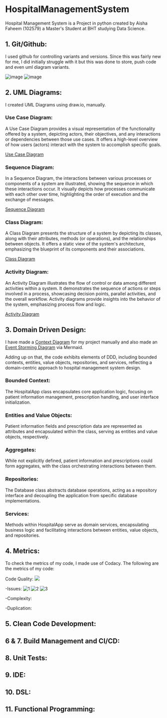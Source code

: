 # HospitalManagementSystem

Hospital Management System is a Project in python created by Aisha Faheem (102579) a Master's Student at BHT studying Data Science.

## 1. Git/Github:

I used github for controlling variants and versions. Since this was fairly new for me, I did initially struggle with it but this was done to store, push code and even uml diagram variants.

![image](https://github.com/AishaFaheem/HospitalManagementSystem/assets/64909342/4964b90b-e028-4db4-8cbf-7dbc68d74609)
![image](https://github.com/AishaFaheem/HospitalManagementSystem/assets/64909342/ef36289e-c011-4867-a94c-4f10251d92a6)


## 2. UML Diagrams:

I created UML Diagrams using draw.io, manually.
   
### Use Case Diagram:
A Use Case Diagram provides a visual representation of the functionality offered by a system, depicting actors, their objectives, and any interactions or dependencies between those use cases. It offers a high-level overview of how users (actors) interact with the system to accomplish specific goals.

[Use Case Diagram](https://drive.google.com/file/d/1C8CwuUi2ikwfCBTvw4JreK1dGvGdz1bP/view?usp=sharing)

### Sequence Diagram:
In a Sequence Diagram, the interactions between various processes or components of a system are illustrated, showing the sequence in which these interactions occur. It visually depicts how processes communicate with each other over time, highlighting the order of execution and the exchange of messages.

[Sequence Diagram](https://drive.google.com/file/d/1yZeZiP1Gu3jgwc8QjmWHAnJmd7GfYQoG/view?usp=sharing)

### Class Diagram:
A Class Diagram presents the structure of a system by depicting its classes, along with their attributes, methods (or operations), and the relationships between objects. It offers a static view of the system's architecture, emphasizing the blueprint of its components and their associations.

[Class Diagram](https://drive.google.com/file/d/14xqMyPHplQVmKomeD5NCnVyrb5p4PGbl/view?usp=sharing)

### Activity Diagram:
An Activity Diagram illustrates the flow of control or data among different activities within a system. It demonstrates the sequence of actions or steps involved in a process, showcasing decision points, parallel activities, and the overall workflow. Activity diagrams provide insights into the behavior of the system, emphasizing process flow and logic.

[Activity Diagram](https://drive.google.com/file/d/1hzPOMeXhx_iHLX5nDVmyN57-fu2rObr7/view?usp=sharing)

## 3. Domain Driven Design:

I have made a [Context Diagram](https://drive.google.com/file/d/1xaLQFyUG9PUT4wXm8WZ89wdPQFA-CKCe/view?usp=sharing) for my project manually and also made an [Event Storming Diagram](https://www.mermaidchart.com/raw/e5abad4e-62e8-478c-8d51-6fbd40eebb18?theme=light&version=v0.1&format=svg) via Mermaid.

Adding up on that, the code exhibits elements of DDD, including bounded contexts, entities, value objects, repositories, and services, reflecting a domain-centric approach to hospital management system design.

### Bounded Context:

The HospitalApp class encapsulates core application logic, focusing on patient information management, prescription handling, and user interface initialization.

### Entities and Value Objects:

Patient information fields and prescription data are represented as attributes and encapsulated within the class, serving as entities and value objects, respectively.

### Aggregates:

While not explicitly defined, patient information and prescriptions could form aggregates, with the class orchestrating interactions between them.

### Repositories:

The Database class abstracts database operations, acting as a repository interface and decoupling the application from specific database implementations.

### Services:

Methods within HospitalApp serve as domain services, encapsulating business logic and facilitating interactions between entities, value objects, and repositories.

## 4. Metrics:

To check the metrics of my code, I made use of Codacy. The following are the metrics of my code:


Code Quality: <a href="https://app.codacy.com/gh/AishaFaheem/HospitalManagementSystem/dashboard?utm_source=gh&utm_medium=referral&utm_content=&utm_campaign=Badge_grade"><img src="https://app.codacy.com/project/badge/Grade/1afac9a7ef1a464e927851cd1253d833"/></a>

-Issues: 
![1](https://github.com/AishaFaheem/HospitalManagementSystem/assets/64909342/8792f496-ff3c-4699-bf2d-c9236cc7e7a5)
![2](https://github.com/AishaFaheem/HospitalManagementSystem/assets/64909342/ed153d73-dc2d-4070-9abf-3f93f51c02fb)
![3](https://github.com/AishaFaheem/HospitalManagementSystem/assets/64909342/04879fda-abda-43ae-824f-4aadd8a85002)


-Complexity: 

-Duplication: 

## 5. Clean Code Development:
   
## 6 & 7. Build Management and CI/CD:
## 8. Unit Tests:
## 9. IDE:
## 10. DSL:
## 11. Functional Programming:
